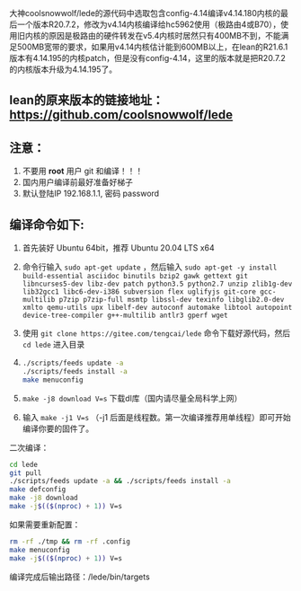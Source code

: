 ﻿大神coolsnowwolf/lede的源代码中选取包含config-4.14编译v4.14.180内核的最后一个版本R20.7.2，修改为v4.14内核编译给hc5962使用（极路由4或B70），使用旧内核的原因是极路由的硬件转发在v5.4内核时居然只有400MB不到，不能满足500MB宽带的要求，如果用v4.14内核估计能到600MB以上，在lean的R21.6.1版本有4.14.195的内核patch，但是没有config-4.14，这里的版本就是把R20.7.2的内核版本升级为4.14.195了。

lean的原来版本的链接地址：https://github.com/coolsnowwolf/lede
-
注意：
-
1. 不要用 **root** 用户 git 和编译！！！
2. 国内用户编译前最好准备好梯子
3. 默认登陆IP 192.168.1.1, 密码 password

编译命令如下:
-
1. 首先装好 Ubuntu 64bit，推荐  Ubuntu 20.04 LTS x64

2. 命令行输入 `sudo apt-get update` ，然后输入
`
sudo apt-get -y install build-essential asciidoc binutils bzip2 gawk gettext git libncurses5-dev libz-dev patch python3.5 python2.7 unzip zlib1g-dev lib32gcc1 libc6-dev-i386 subversion flex uglifyjs git-core gcc-multilib p7zip p7zip-full msmtp libssl-dev texinfo libglib2.0-dev xmlto qemu-utils upx libelf-dev autoconf automake libtool autopoint device-tree-compiler g++-multilib antlr3 gperf wget
`

3. 使用 `git clone https://gitee.com/tengcai/lede` 命令下载好源代码，然后 `cd lede` 进入目录

4. ```bash
   ./scripts/feeds update -a
   ./scripts/feeds install -a
   make menuconfig
   ```

5. `make -j8 download V=s` 下载dl库（国内请尽量全局科学上网）


6. 输入 `make -j1 V=s` （-j1 后面是线程数。第一次编译推荐用单线程）即可开始编译你要的固件了。


二次编译：
```bash
cd lede
git pull
./scripts/feeds update -a && ./scripts/feeds install -a
make defconfig
make -j8 download
make -j$(($(nproc) + 1)) V=s
```

如果需要重新配置：
```bash
rm -rf ./tmp && rm -rf .config
make menuconfig
make -j$(($(nproc) + 1)) V=s
```

编译完成后输出路径：/lede/bin/targets
